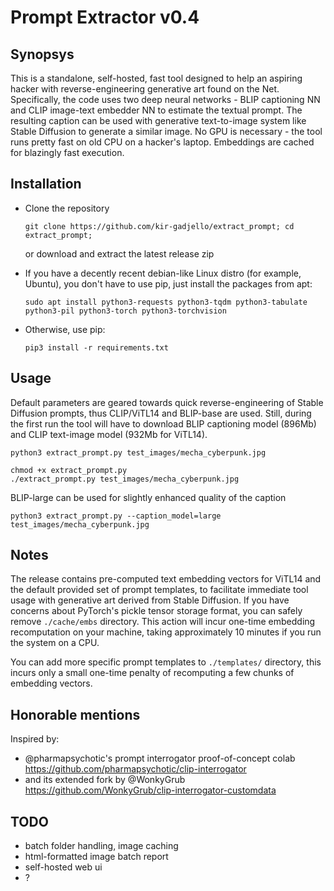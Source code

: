 # Prompt Extractor v0.4

## Synopsys

This is a standalone, self-hosted, fast tool designed to help an aspiring hacker with reverse-engineering generative art found on the Net.
Specifically, the code uses two deep neural networks - BLIP captioning NN and CLIP image-text embedder NN to estimate the textual prompt.
The resulting caption can be used with generative text-to-image system like Stable Diffusion to generate a similar image.
No GPU is necessary - the tool runs pretty fast on old CPU on a hacker's laptop. Embeddings are cached for blazingly fast execution.

## Installation
* Clone the repository

    ```git clone https://github.com/kir-gadjello/extract_prompt; cd extract_prompt;```

    or download and extract the latest release zip

* If you have a decently recent debian-like Linux distro (for example, Ubuntu), you don't have to use pip, just install the packages from apt:

    ```sudo apt install python3-requests python3-tqdm python3-tabulate python3-pil python3-torch python3-torchvision```

* Otherwise, use pip:

    ```pip3 install -r requirements.txt```

## Usage

Default parameters are geared towards quick reverse-engineering of Stable Diffusion prompts, thus CLIP/ViTL14 and BLIP-base are used.
Still, during the first run the tool will have to download BLIP captioning model (896Mb) and CLIP text-image model (932Mb for ViTL14).
```
python3 extract_prompt.py test_images/mecha_cyberpunk.jpg
```

```
chmod +x extract_prompt.py
./extract_prompt.py test_images/mecha_cyberpunk.jpg
```

BLIP-large can be used for slightly enhanced quality of the caption
```
python3 extract_prompt.py --caption_model=large test_images/mecha_cyberpunk.jpg
```

## Notes

The release contains pre-computed text embedding vectors for ViTL14 and the default provided set of prompt templates, to facilitate immediate tool usage with generative art derived from Stable Diffusion.
If you have concerns about PyTorch's pickle tensor storage format, you can safely remove `./cache/embs` directory. This action will incur one-time embedding recomputation on your machine, taking approximately 10 minutes if you run the system on a CPU.

You can add more specific prompt templates to `./templates/` directory, this incurs only a small one-time penalty of recomputing a few chunks of embedding vectors.

## Honorable mentions

Inspired by:
* @pharmapsychotic's prompt interrogator proof-of-concept colab https://github.com/pharmapsychotic/clip-interrogator
* and its extended fork by @WonkyGrub https://github.com/WonkyGrub/clip-interrogator-customdata

## TODO
* batch folder handling, image caching
* html-formatted image batch report
* self-hosted web ui
* ?
